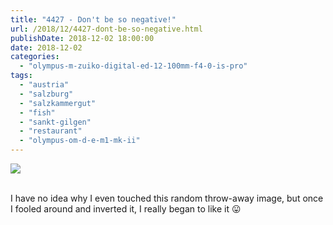 ```yaml
---
title: "4427 - Don't be so negative!"
url: /2018/12/4427-dont-be-so-negative.html
publishDate: 2018-12-02 18:00:00
date: 2018-12-02
categories: 
  - "olympus-m-zuiko-digital-ed-12-100mm-f4-0-is-pro"
tags: 
  - "austria"
  - "salzburg"
  - "salzkammergut"
  - "fish"
  - "sankt-gilgen"
  - "restaurant"
  - "olympus-om-d-e-m1-mk-ii"
---
```

<div class="container">
<div class="center"><a target="_blank" href="https://d25zfm9zpd7gm5.cloudfront.net/1200x1200/2017/20170815_113905_lr.jpg"><img class="webfeedsFeaturedVisual" src="https://d25zfm9zpd7gm5.cloudfront.net/0600x0600/2017/20170815_113905_lr.jpg" /></a></div>
</div>
<br />

I have no idea why I even touched this random throw-away image, but
once I fooled around and inverted it, I really began to like it
:stuck_out_tongue: